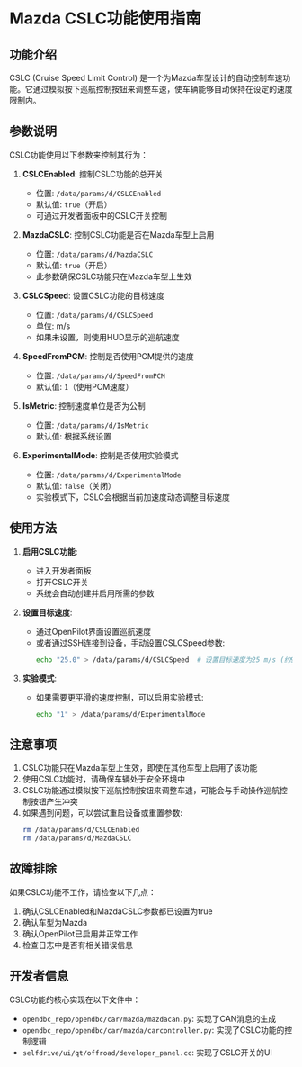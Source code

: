 # Mazda CSLC功能使用指南

## 功能介绍

CSLC (Cruise Speed Limit Control) 是一个为Mazda车型设计的自动控制车速功能。它通过模拟按下巡航控制按钮来调整车速，使车辆能够自动保持在设定的速度限制内。

## 参数说明

CSLC功能使用以下参数来控制其行为：

1. **CSLCEnabled**: 控制CSLC功能的总开关
   - 位置: `/data/params/d/CSLCEnabled`
   - 默认值: `true`（开启）
   - 可通过开发者面板中的CSLC开关控制

2. **MazdaCSLC**: 控制CSLC功能是否在Mazda车型上启用
   - 位置: `/data/params/d/MazdaCSLC`
   - 默认值: `true`（开启）
   - 此参数确保CSLC功能只在Mazda车型上生效

3. **CSLCSpeed**: 设置CSLC功能的目标速度
   - 位置: `/data/params/d/CSLCSpeed`
   - 单位: m/s
   - 如果未设置，则使用HUD显示的巡航速度

4. **SpeedFromPCM**: 控制是否使用PCM提供的速度
   - 位置: `/data/params/d/SpeedFromPCM`
   - 默认值: `1`（使用PCM速度）

5. **IsMetric**: 控制速度单位是否为公制
   - 位置: `/data/params/d/IsMetric`
   - 默认值: 根据系统设置

6. **ExperimentalMode**: 控制是否使用实验模式
   - 位置: `/data/params/d/ExperimentalMode`
   - 默认值: `false`（关闭）
   - 实验模式下，CSLC会根据当前加速度动态调整目标速度

## 使用方法

1. **启用CSLC功能**:
   - 进入开发者面板
   - 打开CSLC开关
   - 系统会自动创建并启用所需的参数

2. **设置目标速度**:
   - 通过OpenPilot界面设置巡航速度
   - 或者通过SSH连接到设备，手动设置CSLCSpeed参数:
     ```bash
     echo "25.0" > /data/params/d/CSLCSpeed  # 设置目标速度为25 m/s (约90 km/h)
     ```

3. **实验模式**:
   - 如果需要更平滑的速度控制，可以启用实验模式:
     ```bash
     echo "1" > /data/params/d/ExperimentalMode
     ```

## 注意事项

1. CSLC功能只在Mazda车型上生效，即使在其他车型上启用了该功能
2. 使用CSLC功能时，请确保车辆处于安全环境中
3. CSLC功能通过模拟按下巡航控制按钮来调整车速，可能会与手动操作巡航控制按钮产生冲突
4. 如果遇到问题，可以尝试重启设备或重置参数:
   ```bash
   rm /data/params/d/CSLCEnabled
   rm /data/params/d/MazdaCSLC
   ```

## 故障排除

如果CSLC功能不工作，请检查以下几点：

1. 确认CSLCEnabled和MazdaCSLC参数都已设置为true
2. 确认车型为Mazda
3. 确认OpenPilot已启用并正常工作
4. 检查日志中是否有相关错误信息

## 开发者信息

CSLC功能的核心实现在以下文件中：

- `opendbc_repo/opendbc/car/mazda/mazdacan.py`: 实现了CAN消息的生成
- `opendbc_repo/opendbc/car/mazda/carcontroller.py`: 实现了CSLC功能的控制逻辑
- `selfdrive/ui/qt/offroad/developer_panel.cc`: 实现了CSLC开关的UI